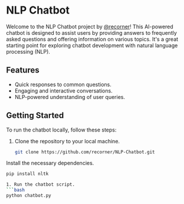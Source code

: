 # NLP Chatbot

Welcome to the NLP Chatbot project by [@recorner](https://github.com/recorner)! This AI-powered chatbot is designed to assist users by providing answers to frequently asked questions and offering information on various topics. It's a great starting point for exploring chatbot development with natural language processing (NLP).

## Features

- Quick responses to common questions.
- Engaging and interactive conversations.
- NLP-powered understanding of user queries.

## Getting Started

To run the chatbot locally, follow these steps:

1. Clone the repository to your local machine.
   ```bash
   git clone https://github.com/recorner/NLP-Chatbot.git

 Install the necessary dependencies.
   ```bash
   pip install nltk

1. Run the chatbot script.
   ```bash
   python chatbot.py





